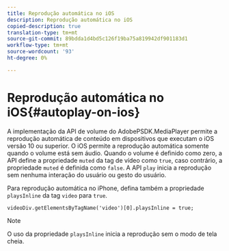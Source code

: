 ```yaml
---
title: Reprodução automática no iOS
description: Reprodução automática no iOS
copied-description: true
translation-type: tm+mt
source-git-commit: 89bdda1d4bd5c126f19ba75a819942df901183d1
workflow-type: tm+mt
source-wordcount: '93'
ht-degree: 0%

---
```



# Reprodução automática no iOS{#autoplay-on-ios}

A implementação da API de volume do AdobePSDK.MediaPlayer permite a reprodução automática de conteúdo em dispositivos que executam o iOS versão 10 ou superior. O iOS permite a reprodução automática somente quando o volume está sem áudio. Quando o volume é definido como zero, a API define a propriedade `muted` da tag de vídeo como `true`, caso contrário, a propriedade `muted` é definida como `false`. A API `play` inicia a reprodução sem nenhuma interação do usuário ou gesto do usuário.

Para reprodução automática no iPhone, defina também a propriedade `playsInline` da tag `video` para `true`.

```
videoDiv.getElementsByTagName('video')[0].playsInline = true;
```

>[!NOTE]
>
>O uso da propriedade `playsInline` inicia a reprodução sem o modo de tela cheia.

